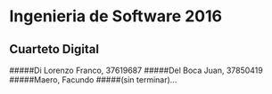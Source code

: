 # Ingenieria de Software 2016

## Cuarteto Digital

#####Di Lorenzo Franco, 37619687
#####Del Boca Juan, 37850419
#####Maero, Facundo
#####(sin terminar)...